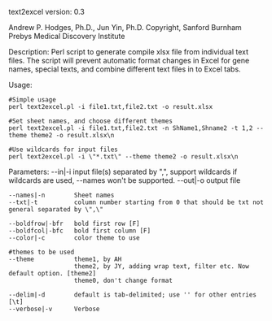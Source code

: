 text2excel
version: 0.3

Andrew P. Hodges, Ph.D., Jun Yin, Ph.D.
Copyright, Sanford Burnham Prebys Medical Discovery Institute

Description: Perl script to generate compile xlsx file from individual text files. The script will prevent automatic format changes in Excel for gene names, special texts, and combine different text files in to Excel tabs.

Usage: 

    #Simple usage
    perl text2excel.pl -i file1.txt,file2.txt -o result.xlsx

    #Set sheet names, and choose different themes
    perl text2excel.pl -i file1.txt,file2.txt -n ShName1,Shname2 -t 1,2 --theme theme2 -o result.xlsx\n

    #Use wildcards for input files
    perl text2excel.pl -i \"*.txt\" --theme theme2 -o result.xlsx\n


Parameters:
	--in|-i           input file(s) separated by \",\", support wildcards
                           if wildcards are used, --names won't be supported.
	--out|-o          output file

	--names|-n        Sheet names
	--txt|-t          column number starting from 0 that should be txt not general separated by \",\"

	--boldfrow|-bfr   bold first row [F]
	--boldfcol|-bfc   bold first column [F]
	--color|-c        color theme to use

    #themes to be used
	--theme           theme1, by AH 
                      theme2, by JY, adding wrap text, filter etc. Now default option. [theme2]
                      theme0, don't change format

	--delim|-d        default is tab-delimited; use '' for other entries [\t]
	--verbose|-v      Verbose	

